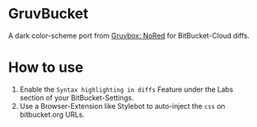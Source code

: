 # GruvBucket
A dark color-scheme port from [Gruvbox: NoRed](https://github.com/Lohni/gruvbox_nr) for BitBucket-Cloud diffs.
# How to use
1. Enable the `Syntax highlighting in diffs` Feature under the Labs section of your BitBucket-Settings.
2. Use a Browser-Extension like Stylebot to auto-inject the `css` on bitbucket.org URLs.
